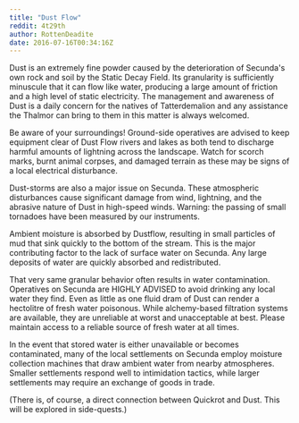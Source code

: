 ```yaml
---
title: "Dust Flow"
reddit: 4t29th
author: RottenDeadite
date: 2016-07-16T00:34:16Z
---
```


Dust is an extremely fine powder caused by the deterioration of Secunda's own rock and soil by the Static Decay Field.  Its granularity is sufficiently minuscule that it can flow like water, producing a large amount of friction and a high level of static electricity. The management and awareness of Dust is a daily concern for the natives of Tatterdemalion and any assistance the Thalmor can bring to them in this matter is always welcomed.

Be aware of your surroundings! Ground-side operatives are advised to keep equipment clear of Dust Flow rivers and lakes as both tend to discharge harmful amounts of lightning across the landscape. Watch for scorch marks, burnt animal corpses, and damaged terrain as these may be signs of a local electrical disturbance.

Dust-storms are also a major issue on Secunda. These atmospheric disturbances cause significant damage from wind, lightning, and the abrasive nature of Dust in high-speed winds. Warning: the passing of small tornadoes have been measured by our instruments.

Ambient moisture is absorbed by Dustflow, resulting in small particles of mud that sink quickly to the bottom of the stream. This is the major contributing factor to the lack of surface water on Secunda. Any large deposits of water are quickly absorbed and redistributed.

That very same granular behavior often results in water contamination. Operatives on Secunda are HIGHLY ADVISED to avoid drinking any local water they find. Even as little as one fluid dram of Dust can render a hectolitre of fresh water poisonous. While alchemy-based filtration systems are available, they are unreliable at worst and unacceptable at best. Please maintain access to a reliable source of fresh water at all times.

In the event that stored water is either unavailable or becomes contaminated, many of the local settlements on Secunda employ moisture collection machines that draw ambient water from nearby atmospheres. Smaller settlements respond well to intimidation tactics, while larger settlements may require an exchange of goods in trade.

(There is, of course, a direct connection between Quickrot and Dust. This will be explored in side-quests.)
